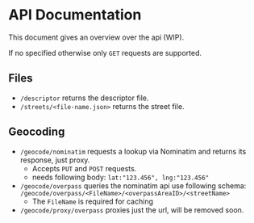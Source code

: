 # API Documentation

This document gives an overview over the api (WIP).

If no specified otherwise only `GET` requests are supported.

## Files

- `/descriptor` returns the descriptor file.
- `/streets/<file-name.json>` returns the street file.

## Geocoding

- `/geocode/nominatim` requests a lookup via Nominatim and returns its response, just proxy.
  - Accepts `PUT` and `POST` requests.
  - needs following body: `lat:"123.456", lng:"123.456"`
- `/geocode/overpass` queries the nominatim api use following schema: `/geocode/overpass/<FileName>/<overpassAreaID>/<streetName>`
  - The `FileName` is required for caching
- `/geocode/proxy/overpass` proxies just the url, will be removed soon.
